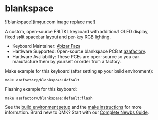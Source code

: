 # blankspace

![blankspace](imgur.com image replace me!)

A custom, open-source FRLTKL keyboard with additional OLED display, fixed split spacebar layout and per-key RGB lighting.

* Keyboard Maintainer: [Abizar Faza](https://github.com/azaffaza)
* Hardware Supported: Open-source blankspace PCB at [azafactory](https://github.com/azaffaza/azafactory).
* Hardware Availability: These PCBs are open-source so you can manufacture them by yourself or order from a factory.

Make example for this keyboard (after setting up your build environment):

    make azafactory/blankspace:default

Flashing example for this keyboard:

    make azafactory/blankspace:default:flash

See the [build environment setup](https://docs.qmk.fm/#/getting_started_build_tools) and the [make instructions](https://docs.qmk.fm/#/getting_started_make_guide) for more information. Brand new to QMK? Start with our [Complete Newbs Guide](https://docs.qmk.fm/#/newbs).
